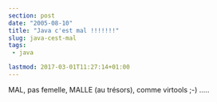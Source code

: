 ```yaml
---
section: post
date: "2005-08-10"
title: "Java c'est mal !!!!!!!"
slug: java-cest-mal
tags:
 - java

lastmod: 2017-03-01T11:27:14+01:00
---
```


MAL, pas femelle, MALLE (au trésors), comme virtools ;-) .....
